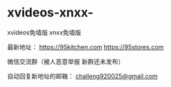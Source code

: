 # xvideos-xnxx-
xvideos免墙版 xnxx免墙版

最新地址：
https://95kitchen.com
https://95stores.com


微信交流群（被人恶意举报 新群还未发布）


自动回复新地址的邮箱：
challeng920025@gmail.com
